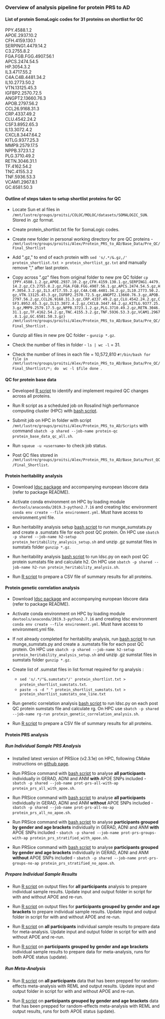 ### Overview of analysis pipeline for protein PRS to AD

#### List of protein SomaLogic codes for 31 proteins on shortlist for QC  

PPY.4588.1.2  
APOE.2937.10.2  
CFH.4159.130.1  
SERPING1.4479.14.2  
C3.2755.8.2  
FGA.FGB.FGG.4907.56.1  
APCS.2474.54.5  
HP.3054.3.2  
IL3.4717.55.2  
C4A.C4B.4481.34.2  
IL10.2773.50.2  
VTN.13125.45.3  
IGFBP2.2570.72.5  
ANGPT2.13660.76.3  
APOB.2797.56.2  
CCL26.9168.31.3  
CRP.4337.49.2  
CLU.4542.24.2  
CSF3.8952.65.3  
IL13.3072.4.2  
CXCL8.3447.64.2  
KITLG.9377.25.3  
MMP9.2579.17.5  
NPPB.3723.1.2  
PLG.3710.49.2  
RETN.3046.31.1  
TF.4162.54.2  
TNC.4155.3.2  
TNF.5936.53.3  
VCAM1.2967.8.1  
GC.6581.50.3  

#### Outline of steps taken to setup shortlist proteins for QC

- Locate Sun et al files in `/mnt/lustre/groups/proitsi/COLOC/MOLOC/datasets/SOMALOGIC_SUN`. Stored in .gz format.    

- Create protein_shortlist.txt file for SomaLogic codes.    

- Create new folder in personal working directory for pre QC proteins - `/mnt/lustre/groups/proitsi/Alex/Protein_PRS_to_AD/Base_Data/Pre_QC/Final_Shortlist`

- Add ".gz," to end of each protein with `sed 's/.*/&.gz,/' protein_shortlist.txt > protein_shortlist_gz.txt` and manually remove "," after last protein.  

- Copy across ".gz" files from original folder to new pre QC folder `cp {PPY.4588.1.2.gz,APOE.2937.10.2.gz,CFH.4159.130.1.gz,SERPING1.4479.14.2.gz,C3.2755.8.2.gz,FGA.FGB.FGG.4907.56.1.gz,APCS.2474.54.5.gz,HP.3054.3.2.gz,IL3.4717.55.2.gz,C4A.C4B.4481.34.2.gz,IL10.2773.50.2.gz,VTN.13125.45.3.gz,IGFBP2.2570.72.5.gz,ANGPT2.13660.76.3.gz,APOB.2797.56.2.gz,CCL26.9168.31.3.gz,CRP.4337.49.2.gz,CLU.4542.24.2.gz,CSF3.8952.65.3.gz,IL13.3072.4.2.gz,CXCL8.3447.64.2.gz,KITLG.9377.25.3.gz,MMP9.2579.17.5.gz,NPPB.3723.1.2.gz,PLG.3710.49.2.gz,RETN.3046.31.1.gz,TF.4162.54.2.gz,TNC.4155.3.2.gz,TNF.5936.53.3.gz,VCAM1.2967.8.1.gz,GC.6581.50.3.gz} /mnt/lustre/groups/proitsi/Alex/Protein_PRS_to_AD/Base_Data/Pre_QC/Final_Shortlist` .  

- Gunzip all files in new pre QC folder - `gunzip *.gz`.  

- Check the number of files in folder - `ls | wc -l` = 31.  

- Check the number of lines in each file = 10,572,810
	`#!/bin/bash
	 for file in /mnt/lustre/groups/proitsi/Alex/Protein_PRS_to_AD/Base_Data/Pre_QC/Final_Shortlist/*; do 
		wc -l $file
	 done
	`.  

#### QC for protein base data

- Developed [R script](https://github.com/AlexHandy1/ad-genetic-overlap-analysis/blob/master/protein-prs-to-ad/protein_base_data_qc_all.R) to identify and implement required QC changes across all proteins.  

- Run R script as a scheduled job on Rosalind high performance computing cluster (HPC) with [bash script](https://github.com/AlexHandy1/ad-genetic-overlap-analysis/blob/master/protein-prs-to-ad/protein_base_data_qc_all.sh).  

- Submit job on HPC in folder with script `/mnt/lustre/groups/proitsi/Alex/Protein_PRS_to_AD/Scripts` with command `sbatch -p shared --job-name protein-qc protein_base_data_qc_all.sh`.  

- Run `squeue -u <username>` to check job status.  

- Post QC files stored in `/mnt/lustre/groups/proitsi/Alex/Protein_PRS_to_AD/Base_Data/Post_QC/Final_Shortlist`. 


#### Protein heritability analysis

- Download [ldsc package](https://github.com/bulik/ldsc) and accompanying european ldscore data (refer to package README).  

- Activate conda environment on HPC by loading module `devtools/anaconda/2019.3-python2.7.16` and creating ldsc environment `conda env create --file environment.yml`. Must have access to environment.yml file.  

- Run heritability analysis setup [bash script](https://github.com/AlexHandy1/ad-genetic-overlap-analysis/blob/master/protein-prs-to-ad/protein_heritability_analysis_setup.sh) to run munge_sumstats.py and create a .sumstats file for each post QC protein. On HPC use `sbatch -p shared --job-name h2-setup protein_heritability_analysis_setup.sh` and unzip .gz sumstat files in sumstats folder `gunzip *.gz`.     

- Run heritability analysis [bash script](https://github.com/AlexHandy1/ad-genetic-overlap-analysis/blob/master/protein-prs-to-ad/protein_heritability_analysis.sh) to run ldsc.py on each post QC protein sumstats file and calculate h2. On HPC use `sbatch -p shared --job-name h2-run protein_heritability_analysis.sh`.  

- Run [R script](https://github.com/AlexHandy1/ad-genetic-overlap-analysis/blob/master/protein-prs-to-ad/prepare_heritability_analysis_results.R) to prepare a CSV file of summary results for all proteins.  


#### Protein genetic correlation analysis  

- Download [ldsc package](https://github.com/bulik/ldsc) and accompanying european ldscore data (refer to package README).  

- Activate conda environment on HPC by loading module `devtools/anaconda/2019.3-python2.7.16` and creating ldsc environment `conda env create --file environment.yml`. Must have access to environment.yml file.  

- If not already completed for heritability analysis, run [bash script](https://github.com/AlexHandy1/ad-genetic-overlap-analysis/blob/master/protein-prs-to-ad/protein_heritability_analysis_setup.sh) to run munge_sumstats.py and create a .sumstats file for each post QC protein. On HPC use `sbatch -p shared --job-name h2-setup protein_heritability_analysis_setup.sh` and unzip .gz sumstat files in sumstats folder `gunzip *.gz`.     

- Create list of .sumstat files in list format required for rg analysis :  
	- `sed 's/.*/"&.sumstats"/' protein_shortlist.txt > protein_shortlist_sumstats.txt`.  
	- `paste -s -d " " protein_shortlist_sumstats.txt > protein_shortlist_sumstats_one_line.txt`

- Run genetic correlation analysis [bash script](https://github.com/AlexHandy1/ad-genetic-overlap-analysis/blob/master/protein-prs-to-ad/protein_genetic_correlation_analysis.sh) to run ldsc.py on each post QC protein sumstats file and calculate rg. On HPC use `sbatch -p shared --job-name rg-run protein_genetic_correlation_analysis.sh`.  

- Run [R script](https://github.com/AlexHandy1/ad-genetic-overlap-analysis/blob/master/protein-prs-to-ad/prepare_genetic_correlation_analysis_results.R) to prepare a CSV file of summary results for all proteins.   


#### Protein PRS analysis

##### Run Individual Sample PRS Analysis  

- Installed latest version of PRSice (v2.3.1e) on HPC, following CMake instructions on [github page](https://github.com/choishingwan/PRSice).  

- Run PRSice command with [bash script](https://github.com/AlexHandy1/ad-genetic-overlap-analysis/blob/master/protein-prs-to-ad/protein_prs_all_with_apoe.sh) to analyse **all participants** individually in GERAD, ADNI and ANM **with** APOE SNPs included - `sbatch -p shared --job-name prot-prs-all-with-ap protein_prs_all_with_apoe.sh`.  

- Run PRSice command with [bash script](https://github.com/AlexHandy1/ad-genetic-overlap-analysis/blob/master/protein-prs-to-ad/protein_prs_all_no_apoe.sh) to analyse **all participants** individually in GERAD, ADNI and ANM **without** APOE SNPs included - `sbatch -p shared --job-name prot-prs-all-no-ap protein_prs_all_no_apoe.sh`.   

- Run PRSice command with [bash script](https://github.com/AlexHandy1/ad-genetic-overlap-analysis/blob/master/protein-prs-to-ad/protein_prs_stratified_with_apoe.sh) to analyse **participants grouped by gender and age brackets** individually in GERAD, ADNI and ANM **with** APOE SNPs included - `sbatch -p shared --job-name prot-prs-groups-with-ap protein_prs_stratified_with_apoe.sh`.  

- Run PRSice command with [bash script](https://github.com/AlexHandy1/ad-genetic-overlap-analysis/blob/master/protein-prs-to-ad/protein_prs_stratified_no_apoe.sh) to analyse **participants grouped by gender and age brackets** individually in GERAD, ADNI and ANM **without** APOE SNPs included - `sbatch -p shared --job-name prot-prs-groups-no-ap protein_prs_stratified_no_apoe.sh`.  

##### Prepare Individual Sample Results  

- Run [R script](https://github.com/AlexHandy1/ad-genetic-overlap-analysis/blob/master/protein-prs-to-ad/prepare_prs_all_results.R) on output files for **all participants** analysis to prepare individual sample results. Update input and output folder in script for with and without APOE and re-run.  

- Run [R script](https://github.com/AlexHandy1/ad-genetic-overlap-analysis/blob/master/protein-prs-to-ad/prepare_prs_stratified_results.R) on output files for **participants grouped by gender and age brackets** to prepare individual sample results. Update input and output folder in script for with and without APOE and re-run.    

- Run [R script](https://github.com/AlexHandy1/ad-genetic-overlap-analysis/blob/master/protein-prs-to-ad/prepare_prs_all_metaanalysis.R) on **all participants** individual sample results to prepare data for meta-analysis. Update input and output folder in script for with and without APOE and re-run.   

- Run [R script](https://github.com/AlexHandy1/ad-genetic-overlap-analysis/blob/master/protein-prs-to-ad/prepare_prs_stratified_metaanalysis.R) on **participants grouped by gender and age brackets** individual sample results to prepare data for meta-analysis, runs for both APOE status (update).    


##### Run Meta-Analysis

- Run [R script](https://github.com/AlexHandy1/ad-genetic-overlap-analysis/blob/master/protein-prs-to-ad/protein_prs_all_meta_analysis.R) on **all participants** data that has been prepped for random-effects meta-analysis with REML and output results. Update input and output folder in script for with and without APOE and re-run.   

- Run [R script](https://github.com/AlexHandy1/ad-genetic-overlap-analysis/blob/master/protein-prs-to-ad/protein_prs_stratified_meta_analysis.R) on **participants grouped by gender and age brackets** data that has been prepped for random-effects meta-analysis with REML and output results, runs for both APOE status (update).   
